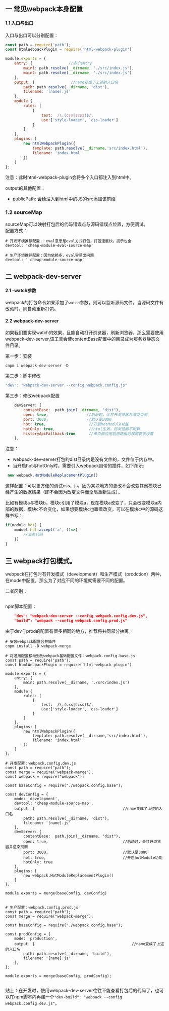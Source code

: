 ## 一 常见webpack本身配置

#### 1.1 入口与出口

入口与出口可以分别配置：
```js
const path = require('path');
const htmlWebpackPlugin = require('html-webpack-plugin')

module.exports = {
	entry: {                //多个entry              
        main1: path.resolve(__dirname, './src/index.js'),
        main2: path.resolve(__dirname, './src/index.js')
    },
	output: {                //name变成了上述的入口名   
		path: path.resolve(__dirname, 'dist'),     
		filename: '[name].js'                        
    },
    module:{
        rules: [
            {
                test:  /\.(css|scss)$/,  
                use:['style-loader', 'css-loader'] 
            }
        ]
    },
    plugins: [
        new htmlWebpackPlugin({
            template: path.resolve(__dirname,'src/index.html'), 
            filename: 'index.html'
        })
    ]     
};
```
注意：此时html-webpack-plugin会将多个入口都注入到html中。

output的其他配置：
- publicPath:   会给注入到html中的JS的src添加该前缀

### 1.2 sourceMap

sourceMap可以映射打包后的代码错误点与源码错误点位置，方便调试。  
配置方式：
```
# 开发环境推荐配置： eval意思是eval方式打包，打包速度快，提示也全
devtool: 'cheap-module-eval-source-map'     

# 生产环境推荐配置：因为依赖多，eval容易出问题
devtool: ''cheap-module-source-map'
```

## 二 webpack-dev-server

#### 2.1 -watch参数

webpack的打包命令如果添加了`watch`参数，则可以监听源码文件，当源码文件有改动时，则自动重新打包。

#### 2.2 webpack-dev-server

如果我们要实现watch的效果，且能自动打开浏览器，刷新浏览器，那么需要使用webpack-dev-server,该工具会使contentBase配置中的目录成为服务器静态文件目录。  

第一步：安装
```
cnpm i webpack-dev-server -D
```

第二步：脚本修改
```js
"dev": "webpack-dev-server --config webpack.config.js"
```

第三步：修改webpack配置
```js
    devServer: {
        contentBase:  path.join(__dirname, "dist"),
        open: true,                 //启动时，会打开浏览器并渲染页面
        port: 3000,                 //默认是3000
        hot: true,                   //开启hotModule功能
        hotOnly: true,               //html生效，则浏览器不刷新
        historyApiFallback:true      //单页面应用启用路由时候需要该设置    
    },
```

注意：
- webpack-dev-server打包的dist目录内是没有文件的，文件位于内存中。
- 当开启hot与hotOnly时，需要引入webpack自带的插件，如下所示:

```js
 new webpack.HotModuleReplacementPlugin()
```
这样配置：可以更方便的调试css，js，因为某块地方的更改不会改变其他模块已经产生的数据结果（即不会因为改变文件而全局重新生成）。

比如有模块a与模块b，模块c引用了模块a，现在模块a改变了，只会改变模块a内部的数据，模块c不会变化，如果想要模块c也跟着改变，可以在模块c中的源码这样书写：
```js
if(module.hot) {
    moduel.hot.accept('a', ()=>{
        //业务代码
    })
}
```

## 三 webpack打包模式。

webpack在打包时有开发模式（development）和生产模式（prodction）两种，在mode中配置，那么为了对应不同的环境就需要不同的配置。  

二者区别：
```

```

npm脚本配置：
```json
    "dev": "webpack-dev-server --config webpack.config.dev.js",
    "build": "webpack --config webpack.config.prod.js"
```

由于dev与prod的配置有很多相同的地方，推荐将共同部分抽离。  
```
# 安装webpack配置合并插件
cnpm install -D webpack-merge

# 将通用配置移动到到webpack基础配置文件：webpack.config.base.js
const path = require('path');
const htmlWebpackPlugin = require('html-webpack-plugin')

module.exports = {
	entry: {                                                                
        main: path.resolve(__dirname, './src/index.js')
    },
    module:{
        rules: [
            {
                test:  /\.(css|scss)$/,  
                use:['style-loader', 'css-loader'] 
            }
        ]
    },
    plugins: [
        new htmlWebpackPlugin({
            template: path.resolve(__dirname,'src/index.html'), 
            filename: 'index.html'
        })
    ]     
};

# 开发配置：webpack.config.dev.js
const path = require("path");
const merge = require("webpack-merge");
const webpack = require("webpack");

const baseConfig = require("./webpack.config.base");

const devConfig = {
    mode: 'development',
    devtool: 'cheap-module-source-map',
    output: {                                       //name变成了上述的入口名   
		path: path.resolve(__dirname, 'dist'),     
		filename: '[name].js'                        
    },
    devServer: {
        contentBase:  path.join(__dirname, "dist"),
        open: true,                                 //启动时，会打开浏览器并渲染页面
        port: 3000,                                 //默认是3000
        hot: true,                                  //开启hotModule功能
        hotOnly: true
    },
    plugins: [
        new webpack.HotModuleReplacementPlugin()
    ]  
};

module.exports = merge(baseConfig, devConfig)


# 生产配置：webpack.config.prod.js
const path = require("path");
const merge = require("webpack-merge");

const baseConfig = require("./webpack.config.base");

const prodConfig = {
    mode: 'production',
    output: {                                           //name变成了上述的入口名   
		path: path.resolve(__dirname, 'build'),     
		filename: '[name].js'                        
    },
};

module.exports = merge(baseConfig, prodConfig);


```

贴士：在开发时，使用webpack-dev-server往往不能查看打包后的代码了，也可以在npm脚本内再建一个`"dev-build": "webpack --config webpack.config.dev.js"`。